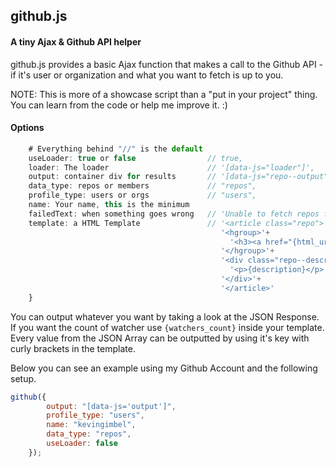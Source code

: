 ## github.js
#### A tiny Ajax & Github API helper

github.js provides a basic Ajax function that makes a call to the Github API - if it's user or organization and what you want to fetch is up to you.

NOTE: This is more of a showcase script than a "put in your project" thing.
You can learn from the code or help me improve it. :)

#### Options
````javascript
    # Everything behind "//" is the default
    useLoader: true or false                // true,
    loader: The loader                      // '[data-js="loader"]',
    output: container div for results       // '[data-js="repo--output"]',
    data_type: repos or members             // "repos",
    profile_type: users or orgs             // "users",
    name: Your name, this is the minimum
    failedText: when something goes wrong   // 'Unable to fetch repos from Github.',
    template: a HTML Template               // '<article class="repo">'+
                                               '<hgroup>'+
                                                 '<h3><a href="{html_url}">{name}</a></h3>'+
                                               '</hgroup>'+
                                               '<div class="repo--description">'+
                                                 '<p>{description}</p>'+
                                               '</div>'+
                                               '</article>'
    }
````
You can output whatever you want by taking a look at the JSON Response. If you want the count of watcher use `{watchers_count}` inside your template. Every value from the JSON Array can be outputted by using it's key with curly brackets in the template.

Below you can see an example using my Github Account and the following setup. 
````javascript
github({
        output: "[data-js='output']",
        profile_type: "users",
        name: "kevingimbel",
        data_type: "repos",
        useLoader: false
    });
````